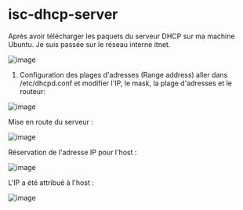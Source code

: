 # isc-dhcp-server

Après avoir télécharger les paquets du serveur DHCP sur ma machine Ubuntu. Je suis passée sur le réseau interne itnet.

![image](https://github.com/JuJuIHM/isc-dhcp-server/assets/137881830/1a19dd15-7598-4b64-aa44-3e38b13ba38f)

1. Configuration des plages d'adresses (Range address)
aller dans /etc/dhcpd.conf et modifier l'IP, le mask, la plage d'adresses et le routeur: 

![image](https://github.com/JuJuIHM/isc-dhcp-server/assets/137881830/b39a030e-f9b4-4f12-b2f2-b83451651291)

Mise en route du serveur : 

![image](https://github.com/JuJuIHM/isc-dhcp-server/assets/137881830/0c912cc8-22f0-4761-bc85-1c2e2db348db)

Réservation de l'adresse IP pour l'host :

![image](https://github.com/JuJuIHM/isc-dhcp-server/assets/137881830/564e9e9d-e0f1-4455-a950-26cb3a81f52f)

L'IP a été attribué à l'host :

![image](https://github.com/JuJuIHM/isc-dhcp-server/assets/137881830/d25ec3fb-4be2-4361-8b75-f851ac736e65)




